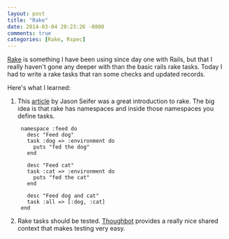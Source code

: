 ```yaml
---
layout: post
title: "Rake"
date: 2014-03-04 20:23:26 -0800
comments: true
categories: [Rake, Rspec]
---
```


[Rake](http://rake.rubyforge.org/) is something I have been using since day one with Rails, but that I really haven't gone any deeper with than the basic rails rake tasks. Today I had to write a rake tasks that ran some checks and updated records.

Here's what I learned:

1. This [article](http://jasonseifer.com/2010/04/06/rake-tutorial) by Jason Seifer was a great introduction to rake. The big idea is that rake has namespaces and inside those namespaces you define tasks. 

        namespace :feed do
          desc "Feed dog" 
          task :dog => :environment do
            puts "fed the dog"
          end

          desc "Feed cat"
          task :cat => :environment do 
            puts "fed the cat"
          end

          desc "Feed dog and cat"
          task :all => [:dog, :cat]
        end

2. Rake tasks should be tested. [Thoughbot](http://robots.thoughtbot.com/test-rake-tasks-like-a-boss) provides a really nice shared context that makes testing very easy. 